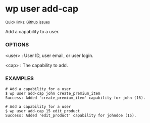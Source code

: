 # wp user add-cap

<small>Quick links: <a href="https://github.com/wp-cli/wp-cli/issues?q=is%3Aopen+label%3Acommand%3Auser-add-cap+sort%3Aupdated-desc">Github issues</a></small>

Add a capability to a user.

### OPTIONS

&lt;user&gt;
: User ID, user email, or user login.

&lt;cap&gt;
: The capability to add.

### EXAMPLES

    # Add a capability for a user
    $ wp user add-cap john create_premium_item
    Success: Added 'create_premium_item' capability for john (16).

    # Add a capability for a user
    $ wp user add-cap 15 edit_product
    Success: Added 'edit_product' capability for johndoe (15).



